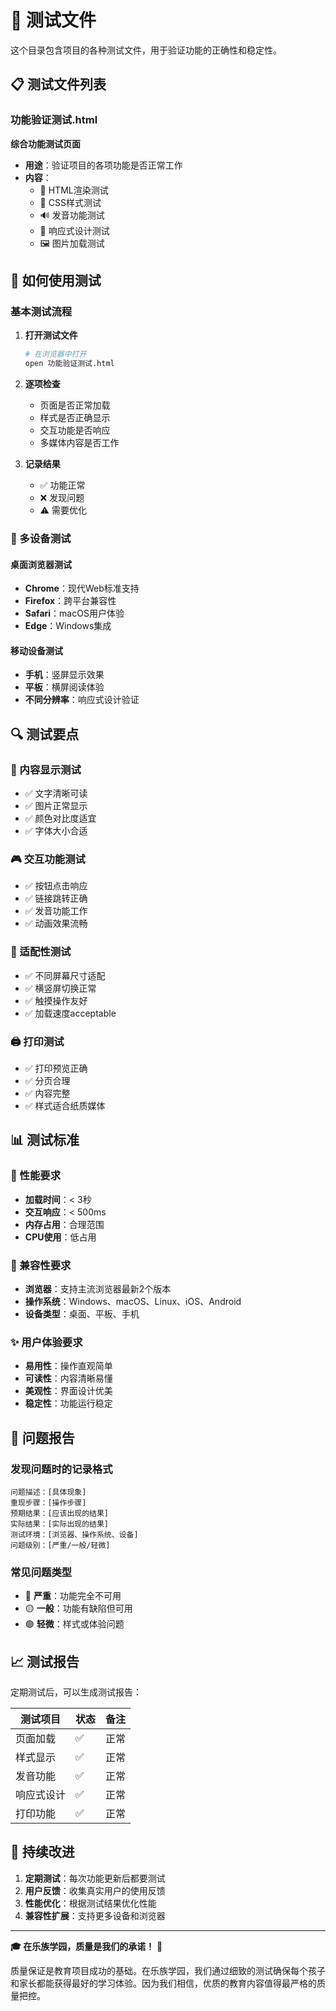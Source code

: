 # 🧪 测试文件

这个目录包含项目的各种测试文件，用于验证功能的正确性和稳定性。

## 📋 测试文件列表

### 功能验证测试.html
**综合功能测试页面**

- **用途**：验证项目的各项功能是否正常工作
- **内容**：
  - 📝 HTML渲染测试
  - 🎨 CSS样式测试  
  - 🔊 发音功能测试
  - 📱 响应式设计测试
  - 🖼️ 图片加载测试

## 🚀 如何使用测试

### 基本测试流程
1. **打开测试文件**
   ```bash
   # 在浏览器中打开
   open 功能验证测试.html
   ```

2. **逐项检查**
   - 页面是否正常加载
   - 样式是否正确显示
   - 交互功能是否响应
   - 多媒体内容是否工作

3. **记录结果**
   - ✅ 功能正常
   - ❌ 发现问题
   - ⚠️ 需要优化

### 📱 多设备测试

#### 桌面浏览器测试
- **Chrome**：现代Web标准支持
- **Firefox**：跨平台兼容性
- **Safari**：macOS用户体验
- **Edge**：Windows集成

#### 移动设备测试
- **手机**：竖屏显示效果
- **平板**：横屏阅读体验
- **不同分辨率**：响应式设计验证

## 🔍 测试要点

### 📖 内容显示测试
- ✅ 文字清晰可读
- ✅ 图片正常显示
- ✅ 颜色对比度适宜
- ✅ 字体大小合适

### 🎮 交互功能测试
- ✅ 按钮点击响应
- ✅ 链接跳转正确
- ✅ 发音功能工作
- ✅ 动画效果流畅

### 📱 适配性测试
- ✅ 不同屏幕尺寸适配
- ✅ 横竖屏切换正常
- ✅ 触摸操作友好
- ✅ 加载速度acceptable

### 🖨️ 打印测试
- ✅ 打印预览正确
- ✅ 分页合理
- ✅ 内容完整
- ✅ 样式适合纸质媒体

## 📊 测试标准

### 🎯 性能要求
- **加载时间**：< 3秒
- **交互响应**：< 500ms
- **内存占用**：合理范围
- **CPU使用**：低占用

### 🔧 兼容性要求
- **浏览器**：支持主流浏览器最新2个版本
- **操作系统**：Windows、macOS、Linux、iOS、Android
- **设备类型**：桌面、平板、手机

### ✨ 用户体验要求
- **易用性**：操作直观简单
- **可读性**：内容清晰易懂
- **美观性**：界面设计优美
- **稳定性**：功能运行稳定

## 🐛 问题报告

### 发现问题时的记录格式
```
问题描述：[具体现象]
重现步骤：[操作步骤]
预期结果：[应该出现的结果]
实际结果：[实际出现的结果]
测试环境：[浏览器、操作系统、设备]
问题级别：[严重/一般/轻微]
```

### 常见问题类型
- 🔴 **严重**：功能完全不可用
- 🟡 **一般**：功能有缺陷但可用
- 🟢 **轻微**：样式或体验问题

## 📈 测试报告

定期测试后，可以生成测试报告：

| 测试项目 | 状态 | 备注 |
|----------|------|------|
| 页面加载 | ✅ | 正常 |
| 样式显示 | ✅ | 正常 |
| 发音功能 | ✅ | 正常 |
| 响应式设计 | ✅ | 正常 |
| 打印功能 | ✅ | 正常 |

## 🔄 持续改进

1. **定期测试**：每次功能更新后都要测试
2. **用户反馈**：收集真实用户的使用反馈
3. **性能优化**：根据测试结果优化性能
4. **兼容性扩展**：支持更多设备和浏览器

---

**🎓 在乐族学园，质量是我们的承诺！** 🎯

质量保证是教育项目成功的基础。在乐族学园，我们通过细致的测试确保每个孩子和家长都能获得最好的学习体验。因为我们相信，优质的教育内容值得最严格的质量把控。